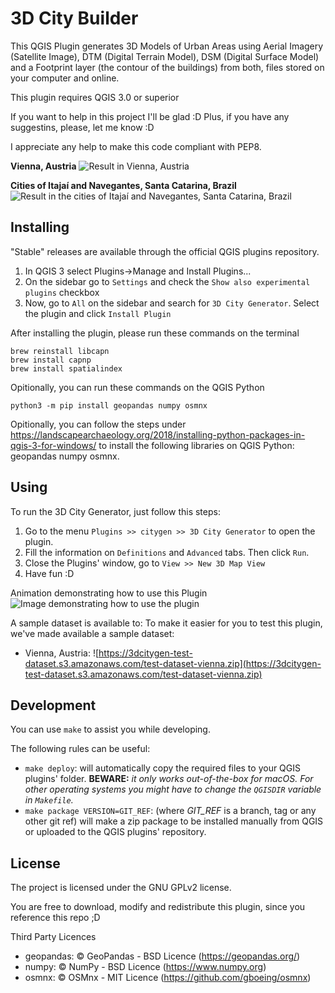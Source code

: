 # 3D City Builder
This QGIS Plugin generates 3D Models of Urban Areas using Aerial Imagery (Satellite Image), DTM (Digital Terrain Model), DSM (Digital Surface Model) and a Footprint layer (the contour of the buildings) from both, files stored on your computer and online.

This plugin requires QGIS 3.0 or superior

If you want to help in this project I'll be glad :D
Plus, if you have any suggestins, please, let me know :D

I appreciate any help to make this code compliant with PEP8. 

**Vienna, Austria**
![Result in Vienna, Austria](https://github.com/arthurRuf/3dcitybuilder/blob/main/docs/austria_vienna.gif?raw=true)

**Cities of Itajaí and Navegantes, Santa Catarina, Brazil**
![Result in the cities of Itajaí and Navegantes, Santa Catarina, Brazil](https://github.com/arthurRuf/3dcitybuilder/blob/main/docs/brazil_itajai_and_navegantes.gif?raw=true)

 
## Installing

"Stable" releases are available through the official QGIS plugins repository.

1. In QGIS 3 select Plugins->Manage and Install Plugins...
2. On the sidebar go to `Settings` and check the `Show also experimental plugins` checkbox
3. Now, go to `All` on the sidebar and search for `3D City Generator`. Select the plugin and click `Install Plugin` 

After installing the plugin, please run these commands on the terminal
```shell script
brew reinstall libcapn
brew install capnp
brew install spatialindex
```

Opitionally, you can run these commands on the QGIS Python
```shell script
python3 -m pip install geopandas numpy osmnx
```
Opitionally, you can follow the steps under https://landscapearchaeology.org/2018/installing-python-packages-in-qgis-3-for-windows/ to install the following libraries on QGIS Python: geopandas numpy osmnx.

## Using

To run the 3D City Generator, just follow this steps:
1. Go to the menu `Plugins >> citygen >> 3D City Generator` to open the plugin.
2. Fill the information on `Definitions` and `Advanced` tabs. Then click `Run`.
3. Close the Plugins' window, go to `View >> New 3D Map View`
4. Have fun :D

Animation demonstrating how to use this Plugin
![Image demonstrating how to use the plugin](https://github.com/arthurRuf/3dcitybuilder/blob/main/docs/how-to-use.gif?raw=true)


A sample dataset is available to:
To make it easier for you to test this plugin, we've made available a sample dataset: 
 * Vienna, Austria: ![https://3dcitygen-test-dataset.s3.amazonaws.com/test-dataset-vienna.zip](https://3dcitygen-test-dataset.s3.amazonaws.com/test-dataset-vienna.zip)


## Development

You can use `make` to assist you while developing.

The following rules can be useful:
* `make deploy`: will automatically copy the required files to your QGIS plugins' folder. **BEWARE:** *it only works out-of-the-box for macOS. For other operating systems you might have to change the `QGISDIR` variable in `Makefile`.*
* `make package VERSION=GIT_REF`: (where *GIT_REF* is a branch, tag or any other git ref) will make a zip package to be installed manually from QGIS or uploaded to the QGIS plugins' repository.

## License
The project is licensed under the GNU GPLv2 license.

You are free to download, modify and redistribute this plugin, since you reference this repo ;D


Third Party Licences
  * geopandas: © GeoPandas - BSD Licence (https://geopandas.org/)
  * numpy: © NumPy - BSD Licence (https://www.numpy.org)
  * osmnx: © OSMnx - MIT Licence (https://github.com/gboeing/osmnx)

